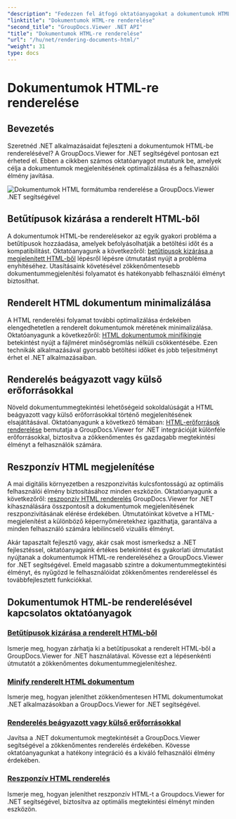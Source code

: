 ```yaml
---
"description": "Fedezzen fel átfogó oktatóanyagokat a dokumentumok HTML-lé rendereléséhez a GroupDocs.Viewer for .NET használatával. Ismerje meg a dokumentumok megjelenítésének és a felhasználói élmény javításának technikáit."
"linktitle": "Dokumentumok HTML-re renderelése"
"second_title": "GroupDocs.Viewer .NET API"
"title": "Dokumentumok HTML-re renderelése"
"url": "/hu/net/rendering-documents-html/"
"weight": 31
type: docs
---
```

# Dokumentumok HTML-re renderelése


## Bevezetés

Szeretnéd .NET alkalmazásaidat fejleszteni a dokumentumok HTML-be renderelésével? A GroupDocs.Viewer for .NET segítségével pontosan ezt érheted el. Ebben a cikkben számos oktatóanyagot mutatunk be, amelyek célja a dokumentumok megjelenítésének optimalizálása és a felhasználói élmény javítása.

![Dokumentumok HTML formátumba renderelése a GroupDocs.Viewer .NET segítségével](/viewer/rendering-documents-html/image.png)

## Betűtípusok kizárása a renderelt HTML-ből
A dokumentumok HTML-be renderelésekor az egyik gyakori probléma a betűtípusok hozzáadása, amelyek befolyásolhatják a betöltési időt és a kompatibilitást. Oktatóanyagunk a következőről: [betűtípusok kizárása a megjelenített HTML-ből](./exclude-fonts-html/) lépésről lépésre útmutatást nyújt a probléma enyhítéséhez. Utasításaink követésével zökkenőmentesebb dokumentummegjelenítési folyamatot és hatékonyabb felhasználói élményt biztosíthat. 

## Renderelt HTML dokumentum minimalizálása
A HTML renderelési folyamat további optimalizálása érdekében elengedhetetlen a renderelt dokumentumok méretének minimalizálása. Oktatóanyagunk a következőről: [HTML dokumentumok minifikingje](./minify-html/) betekintést nyújt a fájlméret minőségromlás nélküli csökkentésébe. Ezen technikák alkalmazásával gyorsabb betöltési időket és jobb teljesítményt érhet el .NET alkalmazásaiban.

## Renderelés beágyazott vagy külső erőforrásokkal
Növeld dokumentummegtekintési lehetőségeid sokoldalúságát a HTML beágyazott vagy külső erőforrásokkal történő megjelenítésének elsajátításával. Oktatóanyagunk a következő témában: [HTML-erőforrások renderelése](./render-html-resources/) bemutatja a GroupDocs.Viewer for .NET integrációját különféle erőforrásokkal, biztosítva a zökkenőmentes és gazdagabb megtekintési élményt a felhasználók számára.

## Reszponzív HTML megjelenítése
A mai digitális környezetben a reszponzivitás kulcsfontosságú az optimális felhasználói élmény biztosításához minden eszközön. Oktatóanyagunk a következőről: [reszponzív HTML renderelés](./render-responsive-html/) GroupDocs.Viewer for .NET kihasználására összpontosít a dokumentumok megjelenítésének reszponzivitásának elérése érdekében. Útmutatóinkat követve a HTML-megjelenítést a különböző képernyőméretekhez igazíthatja, garantálva a minden felhasználó számára lebilincselő vizuális élményt.

Akár tapasztalt fejlesztő vagy, akár csak most ismerkedsz a .NET fejlesztéssel, oktatóanyagaink értékes betekintést és gyakorlati útmutatást nyújtanak a dokumentumok HTML-re rendereléséhez a GroupDocs.Viewer for .NET segítségével. Emeld magasabb szintre a dokumentummegtekintési élményt, és nyűgözd le felhasználóidat zökkenőmentes rendereléssel és továbbfejlesztett funkciókkal.

## Dokumentumok HTML-be renderelésével kapcsolatos oktatóanyagok
### [Betűtípusok kizárása a renderelt HTML-ből](./exclude-fonts-html/)
Ismerje meg, hogyan zárhatja ki a betűtípusokat a renderelt HTML-ből a GroupDocs.Viewer for .NET használatával. Kövesse ezt a lépésenkénti útmutatót a zökkenőmentes dokumentummegjelenítéshez.
### [Minify renderelt HTML dokumentum](./minify-html/)
Ismerje meg, hogyan jeleníthet zökkenőmentesen HTML dokumentumokat .NET alkalmazásokban a GroupDocs.Viewer for .NET segítségével.
### [Renderelés beágyazott vagy külső erőforrásokkal](./render-html-resources/)
Javítsa a .NET dokumentumok megtekintését a GroupDocs.Viewer segítségével a zökkenőmentes renderelés érdekében. Kövesse oktatóanyagunkat a hatékony integráció és a kiváló felhasználói élmény érdekében.
### [Reszponzív HTML renderelés](./render-responsive-html/)
Ismerje meg, hogyan jeleníthet reszponzív HTML-t a Groupdocs.Viewer for .NET segítségével, biztosítva az optimális megtekintési élményt minden eszközön.